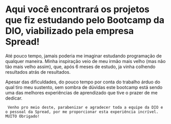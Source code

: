 # Aqui você encontrará os projetos que fiz estudando pelo Bootcamp da DIO, viabilizado pela empresa Spread!

  Até pouco tempo, jamais poderia me imaginar estudando programação de qualquer maneira. Minha inspiração veio de meu irmão mais velho (mas não tão mais velho assim), que, após 6 meses de estudo, ja vinha colhendo resultados atrás de resultados.
  
  Apesar das dificuldades, do pouco tempo por conta do trabalho árduo do qual tiro meu sustento, sem sombra de dúvidas este bootcamp está sendo uma das melhores experiências de aprendizado que tive o prazer de me dedicar.
    
     Venho pro meio deste, parabenizar e agradecer toda a equipe da DIO e o pessoal da Spread, por me proporcionar esta experiência incrível. MUITO Obrigado!
